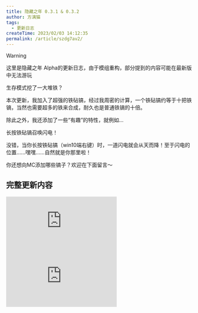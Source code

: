 ```yaml
---
title: 隐藏之年 0.3.1 & 0.3.2
author: 方漓猫
tags:
  - 更新日志
createTime: 2023/02/03 14:12:35
permalink: /article/szdg7av2/
---
```

> [!WARNING]
> 这里是隐藏之年 Alpha的更新日志，由于模组重构，部分提到的内容可能在最新版中无法游玩

生存模式挖了一大堆铁？

本次更新，我加入了超强的铁砧镐，经过我周密的计算，一个铁砧镐约等于十把铁镐，当然也需要超多的铁来合成，耐久也是普通铁镐的十倍。

除此之外，我还添加了一些“有趣”的特性，就例如...

长按铁砧镐召唤闪电！

没错，当你长按铁砧镐（win10端右键）时，一道闪电就会从天而降！至于闪电的位置……嘿嘿……自然就是你那里啦！

你还想向MC添加哪些镐子？欢迎在下面留言～


## 完整更新内容
![日志](https://ip.klpbbs.com/attach.php?id=/forum/202302/03/141106evpntt8sv65d9yvs.png)
![日志](https://ip.klpbbs.com/attach.php?id=/forum/202302/03/142204doztw5x4jww3a62x.png)
